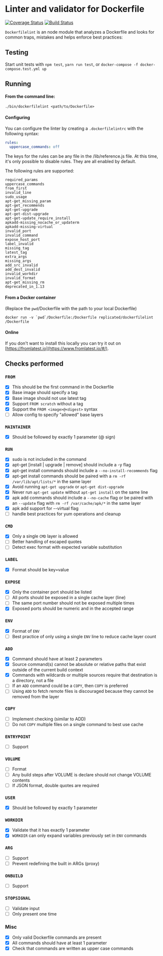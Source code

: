 # Linter and validator for Dockerfile

[![Coverage Status](https://coveralls.io/repos/github/replicatedhq/dockerfilelint/badge.svg?branch=master)](https://coveralls.io/github/replicatedhq/dockerfilelint?branch=master)
[![Build Status](https://travis-ci.org/replicatedhq/dockerfilelint.svg?branch=master)](https://travis-ci.org/replicatedhq/dockerfilelint)

`Dockerfilelint` is an node module that analyzes a Dockerfile and looks for common traps, mistakes and helps enforce best practices:

## Testing
Start unit tests with `npm test`, `yarn run test`, or `docker-compose -f docker-compose.test.yml up`

## Running
#### From the command line:
```shell
./bin/dockerfilelint <path/to/Dockerfile>
```

#### Configuring
You can configure the linter by creating a `.dockerfilelintrc` with the following syntax:
```yaml
rules:
  uppercase_commands: off
```

The keys for the rules can be any file in the /lib/reference.js file.  At this time, it's only possible to disable rules.  They are all enabled by default.  

The following rules are supported:  
```
required_params
uppercase_commands
from_first
invalid_line
sudo_usage
apt-get_missing_param
apt-get_recommends
apt-get-upgrade
apt-get-dist-upgrade
apt-get-update_require_install
apkadd-missing_nocache_or_updaterm
apkadd-missing-virtual
invalid_port
invalid_command
expose_host_port
label_invalid
missing_tag
latest_tag
extra_args
missing_args
add_src_invalid
add_dest_invalid
invalid_workdir
invalid_format
apt-get_missing_rm
deprecated_in_1.13
```

#### From a Docker container
(Replace the ``pwd``/Dockerfile with the path to your local Dockerfile)
```shell
docker run -v `pwd`/Dockerfile:/Dockerfile replicated/dockerfilelint /Dockerfile
```

#### Online
If you don't want to install this locally you can try it out on  [https://fromlatest.io](https://www.fromlatest.io/#/).

## Checks performed
### `FROM`
- [x] This should be the first command in the Dockerfile
- [x] Base image should specify a tag
- [x] Base image should not use latest tag
- [x] Support `FROM scratch` without a tag
- [x] Support the `FROM <image>@<digest>` syntax
- [ ] Allow config to specify "allowed" base layers

### `MAINTAINER`
- [x] Should be followed by exactly 1 parameter (@ sign)

### `RUN`
- [x] sudo is not included in the command
- [x] apt-get [install | upgrade | remove] should include a -y flag
- [x] apt-get install commands should include a `--no-install-recommends` flag
- [x] apt-get install commands should be paired with a `rm -rf /var/lib/apt/lists/*` in the same layer
- [x] Avoid running `apt-get upgrade` or `apt-get dist-upgrade`
- [x] Never run `apt-get update` without `apt-get install` on the same line
- [x] apk add commands should include a `--no-cache` flag or be paired with an `--update` flag with `rm -rf /var/cache/apk/*` in the same layer
- [x] apk add support for --virtual flag
- [ ] handle best practices for yum operations and cleanup

### `CMD`
- [x] Only a single `CMD` layer is allowed
- [ ] Better handling of escaped quotes
- [ ] Detect exec format with expected variable substitution

### `LABEL`
- [x] Format should be key=value

### `EXPOSE`
- [x] Only the container port should be listed
- [ ] All ports should be exposed in a single cache layer (line)
- [ ] The same port number should not be exposed multiple times
- [x] Exposed ports should be numeric and in the accepted range

### `ENV`
- [x] Format of `ENV`
- [ ] Best practice of only using a single `ENV` line to reduce cache layer count

### `ADD`
- [x] Command should have at least 2 parameters
- [x] Source command(s) cannot be absolute or relative paths that exist outside of the current build context
- [x] Commands with wildcards or multiple sources require that destination is a directory, not a file
- [ ] If an `ADD` command could be a `COPY`, then `COPY` is preferred
- [ ] Using `ADD` to fetch remote files is discouraged because they cannot be removed from the layer

### `COPY`
- [ ] Implement checking (similar to ADD)
- [ ] Do not `COPY` multiple files on a single command to best use cache

### `ENTRYPOINT`
- [ ] Support

### `VOLUME`
- [ ] Format
- [ ] Any build steps after VOLUME is declare should not change VOLUME contents
- [ ] If JSON format, double quotes are required

### `USER`
- [x] Should be followed by exactly 1 parameter

### `WORKDIR`
- [x] Validate that it has exactly 1 parameter
- [x] `WORKDIR` can only expand variables previously set in `ENV` commands

### `ARG`
- [ ] Support
- [ ] Prevent redefining the built in ARGs (proxy)

### `ONBUILD`
- [ ] Support

### `STOPSIGNAL`
- [ ] Validate input
- [ ] Only present one time

### Misc
- [x] Only valid Dockerfile commands are present
- [x] All commands should have at least 1 parameter
- [x] Check that commands are written as upper case commands
